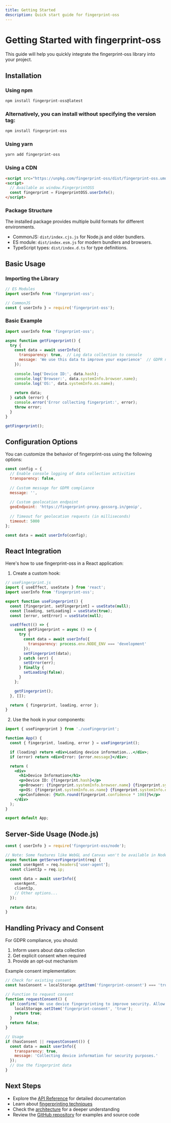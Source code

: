 ```yaml
---
title: Getting Started
description: Quick start guide for fingerprint-oss
---
```


# Getting Started with fingerprint-oss

This guide will help you quickly integrate the fingerprint-oss library into your project.

## Installation

### Using npm
```bash
npm install fingerprint-oss@latest
```

### Alternatively, you can install without specifying the version tag:

```bash
npm install fingerprint-oss
```

### Using yarn

```bash
yarn add fingerprint-oss
```

### Using a CDN

```html
<script src="https://unpkg.com/fingerprint-oss/dist/fingerprint-oss.umd.min.js"></script>
<script>
  // Available as window.FingerprintOSS
  const fingerprint = FingerprintOSS.userInfo();
</script>
```

### Package Structure
The installed package provides multiple build formats for different environments. 

- CommonJS: `dist/index.cjs.js` for Node.js and older bundlers.
- ES module: `dist/index.esm.js` for modern bundlers and browsers.
- TypeScript types: `dist/index.d.ts` for type definitions.

## Basic Usage

### Importing the Library

```javascript
// ES Modules
import userInfo from 'fingerprint-oss';

// CommonJS
const { userInfo } = require('fingerprint-oss');
```

### Basic Example

```javascript
import userInfo from 'fingerprint-oss';

async function getFingerprint() {
  try {
    const data = await userInfo({
      transparency: true,  // Log data collection to console
      message: 'We use this data to improve your experience'  // GDPR notice
    });
    
    console.log('Device ID:', data.hash);
    console.log('Browser:', data.systemInfo.browser.name);
    console.log('OS:', data.systemInfo.os.name);
    
    return data;
  } catch (error) {
    console.error('Error collecting fingerprint:', error);
    throw error;
  }
}

getFingerprint();
```

## Configuration Options

You can customize the behavior of fingerprint-oss using the following options:

```javascript
const config = {
  // Enable console logging of data collection activities
  transparency: false,
  
  // Custom message for GDPR compliance
  message: '',
  
  // Custom geolocation endpoint
  geoEndpoint: 'https://fingerprint-proxy.gossorg.in/geoip',
  
  // Timeout for geolocation requests (in milliseconds)
  timeout: 5000
};

const data = await userInfo(config);
```

## React Integration

Here's how to use fingerprint-oss in a React application:

1. Create a custom hook:

```jsx
// useFingerprint.js
import { useEffect, useState } from 'react';
import userInfo from 'fingerprint-oss';

export function useFingerprint() {
  const [fingerprint, setFingerprint] = useState(null);
  const [loading, setLoading] = useState(true);
  const [error, setError] = useState(null);

  useEffect(() => {
    const getFingerprint = async () => {
      try {
        const data = await userInfo({
          transparency: process.env.NODE_ENV === 'development'
        });
        setFingerprint(data);
      } catch (err) {
        setError(err);
      } finally {
        setLoading(false);
      }
    };

    getFingerprint();
  }, []);

  return { fingerprint, loading, error };
}
```

2. Use the hook in your components:

```jsx
import { useFingerprint } from './useFingerprint';

function App() {
  const { fingerprint, loading, error } = useFingerprint();

  if (loading) return <div>Loading device information...</div>;
  if (error) return <div>Error: {error.message}</div>;

  return (
    <div>
      <h1>Device Information</h1>
      <p>Device ID: {fingerprint.hash}</p>
      <p>Browser: {fingerprint.systemInfo.browser.name} {fingerprint.systemInfo.browser.version}</p>
      <p>OS: {fingerprint.systemInfo.os.name} {fingerprint.systemInfo.os.version}</p>
      <p>Confidence: {Math.round(fingerprint.confidence * 100)}%</p>
    </div>
  );
}

export default App;
```

## Server-Side Usage (Node.js)

```javascript
const { userInfo } = require('fingerprint-oss/node');

// Note: Some features like WebGL and Canvas won't be available in Node.js
async function getServerFingerprint(req) {
  const userAgent = req.headers['user-agent'];
  const clientIp = req.ip;
  
  const data = await userInfo({
    userAgent,
    clientIp,
    // Other options...
  });
  
  return data;
}
```

## Handling Privacy and Consent

For GDPR compliance, you should:

1. Inform users about data collection
2. Get explicit consent when required
3. Provide an opt-out mechanism

Example consent implementation:

```javascript
// Check for existing consent
const hasConsent = localStorage.getItem('fingerprint-consent') === 'true';

// Function to request consent
function requestConsent() {
  if (confirm('We use device fingerprinting to improve security. Allow this feature?')) {
    localStorage.setItem('fingerprint-consent', 'true');
    return true;
  }
  return false;
}

// Usage
if (hasConsent || requestConsent()) {
  const data = await userInfo({
    transparency: true,
    message: 'Collecting device information for security purposes.'
  });
  // Use the fingerprint data
}
```

## Next Steps

- Explore the [API Reference](/docs/api/reference) for detailed documentation
- Learn about [fingerprinting techniques](/docs/guides/fingerprinting-techniques)
- Check the [architecture](/docs/architecture/overview) for a deeper understanding
- Review the [GitHub repository](https://github.com/fingerprint-oss/fingerprint-oss) for examples and source code
